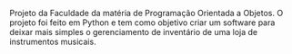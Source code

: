 Projeto da Faculdade da matéria de Programação Orientada a Objetos.
O projeto foi feito em Python e tem como objetivo criar um software para deixar mais simples o gerenciamento de inventário de uma loja de instrumentos musicais.
